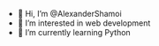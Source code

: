 - 👋 Hi, I’m @AlexanderShamoi
- 👀 I’m interested in web development
- 🌱 I’m currently learning Python
